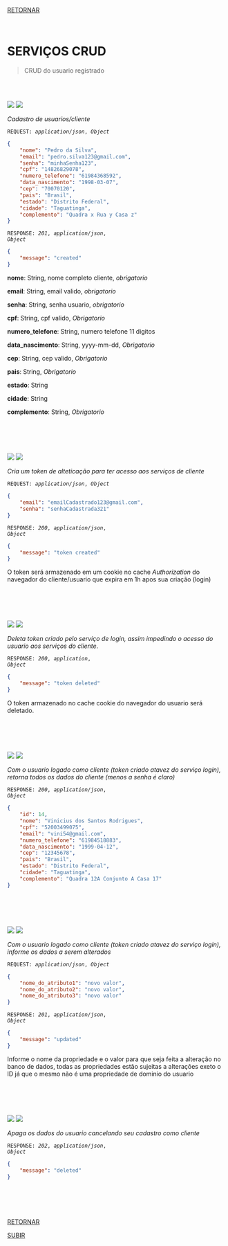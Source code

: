 [RETORNAR](../README.md)

<br>

# SERVIÇOS CRUD
> CRUD do usuario registrado

<br>
<br>

![](https://img.shields.io/static/v1?label=&message=POST&color=268fbe&style=for-the-badge) ![](https://img.shields.io/static/v1?label=&message=/cliente&color=eafde6&style=for-the-badge)

*Cadastro de usuarios/cliente*

<code>REQUEST: *application/json*, *Object*</code>
~~~json
{
    "nome": "Pedro da Silva",
    "email": "pedro.silva123@gmail.com",
    "senha": "minhaSenha123",
    "cpf": "14826829078",
    "numero_telefone": "61984368592",
    "data_nascimento": "1998-03-07",
    "cep": "70070120",
    "pais": "Brasil",
    "estado": "Distrito Federal",
    "cidade": "Taguatinga",
    "complemento": "Quadra x Rua y Casa z"
}
~~~

<code>RESPONSE: *201*, *application/json*, *Object*</code>
~~~json
{
    "message": "created"
}
~~~

**nome**: String, nome completo cliente, *obrigatorio*

**email**: String, email valido, *obrigatorio*

**senha**: String, senha usuario, *obrigatorio* 

**cpf**: String, cpf valido, *Obrigatorio*

**numero_telefone**: String, numero telefone 11 digitos

**data_nascimento**: String, yyyy-mm-dd, *Obrigatorio* 

**cep**: String, cep valido, *Obrigatorio*

**pais**: String, *Obrigatorio*

**estado**: String

**cidade**: String

**complemento**: String, *Obrigatorio*

#

<br>
<br>

![](https://img.shields.io/static/v1?label=&message=POST&color=268fbe&style=for-the-badge) ![](https://img.shields.io/static/v1?label=&message=/cliente/login&color=eafde6&style=for-the-badge)

*Cria um token de alteticação para ter acesso aos serviços de cliente*

<code>REQUEST: *application/json*, *Object*</code>
~~~json
{
    "email": "emailCadastrado123@gmail.com",
    "senha": "senhaCadastrada321"
}
~~~

<code>RESPONSE: *200*, *application/json*, *Object*</code>
~~~json
{
    "message": "token created"
}
~~~

O token será armazenado em um cookie no cache *Authorization* do navegador do cliente/usuario que expira em 1h apos sua criação (login)

#

<br>
<br>

![](https://img.shields.io/static/v1?label=&message=DELETE&color=e35241&style=for-the-badge) ![](https://img.shields.io/static/v1?label=&message=/cliente/logout&color=eafde6&style=for-the-badge)

*Deleta token criado pelo serviço de login, assim impedindo o acesso do usuario aos serviços do cliente*.

<code>RESPONSE: *200*, *application*, *Object*</code>
~~~json
{
    "message": "token deleted"
}
~~~

O token armazenado no cache cookie do navegador do usuario será deletado.

#

<br>
<br>

![](https://img.shields.io/static/v1?label=&message=GET&color=77ab59&style=for-the-badge) ![](https://img.shields.io/static/v1?label=&message=/cliente&color=eafde6&style=for-the-badge)

*Com o usuario logado como cliente (token criado atavez do serviço login), retorna todos os dados do cliente (menos a senha é claro)*

<code>RESPONSE: *200*, *application/json*, *Object*</code>
~~~json
{
	"id": 14,
	"nome": "Vinicius dos Santos Rodrigues",
	"cpf": "52003499075",
	"email": "vini54@gmail.com",
	"numero_telefone": "61984518883",
	"data_nascimento": "1999-04-12",
	"cep": "12345678",
	"pais": "Brasil",
	"estado": "Distrito Federal",
	"cidade": "Taguatinga",
	"complemento": "Quadra 12A Conjunto A Casa 17"
}
~~~

#

<br>
<br>

![](https://img.shields.io/static/v1?label=&message=PUT&color=f5dd7e&style=for-the-badge) ![](https://img.shields.io/static/v1?label=&message=/cliente&color=eafde6&style=for-the-badge)

*Com o usuario logado como cliente (token criado atavez do serviço login), informe os dados a serem alterados*

<code>REQUEST: *application/json*, *Object*</code>
~~~json
{
    "nome_do_atributo1": "novo valor",
    "nome_do_atributo2": "novo valor",
    "nome_do_atributo3": "novo valor"
}
~~~

<code>RESPONSE: *201*, *application/json*, *Object*</code>
~~~json
{
    "message": "updated"
}
~~~

Informe o nome da propriedade e o valor para que seja feita a alteração no banco de dados, todas as propriedades estão sujeitas a alterações exeto o ID já que o mesmo não é uma propriedade de dominio do usuario

#

<br>
<br>

![](https://img.shields.io/static/v1?label=&message=DELETE&color=e35241&style=for-the-badge) ![](https://img.shields.io/static/v1?label=&message=/cliente&color=eafde6&style=for-the-badge)

*Apaga os dados do usuario cancelando seu cadastro como cliente*

<code>RESPONSE: *202*, *application/json*, *Object*</code>
~~~json
{
    "message": "deleted"
}
~~~

#

<br>
<br>

[RETORNAR](../README.md)

[SUBIR](#serviços-crud)